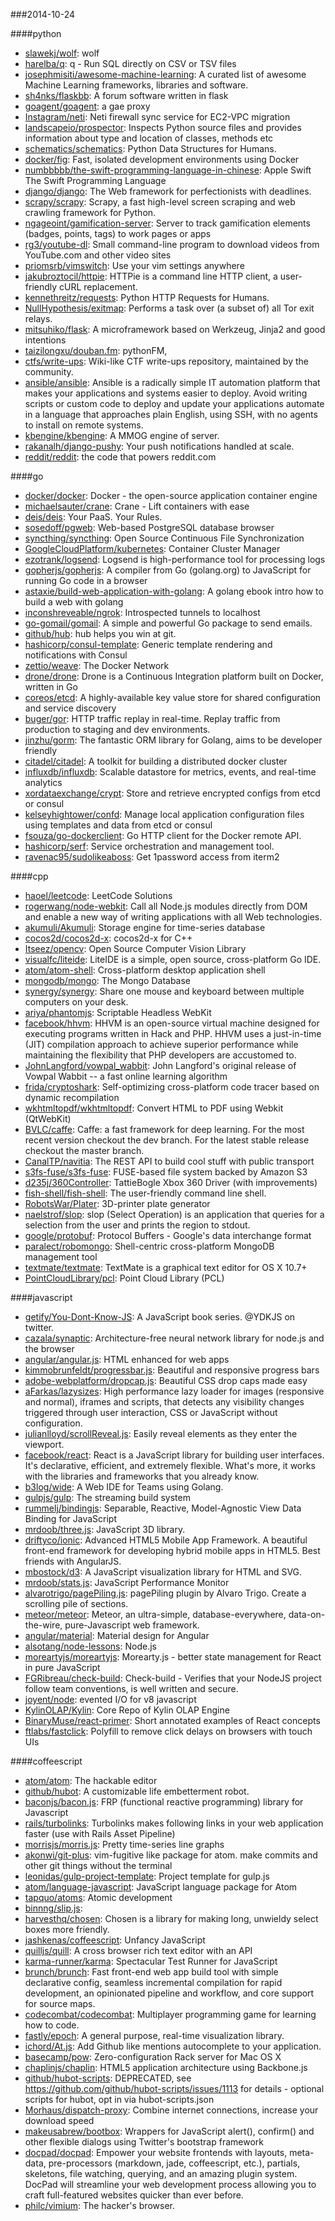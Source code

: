 ###2014-10-24

####python
* [slawekj/wolf](https://github.com/slawekj/wolf): wolf
* [harelba/q](https://github.com/harelba/q): q - Run SQL directly on CSV or TSV files
* [josephmisiti/awesome-machine-learning](https://github.com/josephmisiti/awesome-machine-learning): A curated list of awesome Machine Learning frameworks, libraries and software.
* [sh4nks/flaskbb](https://github.com/sh4nks/flaskbb): A forum software written in flask
* [goagent/goagent](https://github.com/goagent/goagent): a gae proxy
* [Instagram/neti](https://github.com/Instagram/neti): Neti firewall sync service for EC2-VPC migration
* [landscapeio/prospector](https://github.com/landscapeio/prospector): Inspects Python source files and provides information about type and location of classes, methods etc
* [schematics/schematics](https://github.com/schematics/schematics): Python Data Structures for Humans.
* [docker/fig](https://github.com/docker/fig): Fast, isolated development environments using Docker
* [numbbbbb/the-swift-programming-language-in-chinese](https://github.com/numbbbbb/the-swift-programming-language-in-chinese):  Apple  Swift The Swift Programming Language
* [django/django](https://github.com/django/django): The Web framework for perfectionists with deadlines.
* [scrapy/scrapy](https://github.com/scrapy/scrapy): Scrapy, a fast high-level screen scraping and web crawling framework for Python.
* [ngageoint/gamification-server](https://github.com/ngageoint/gamification-server): Server to track gamification elements (badges, points, tags) to work pages or apps
* [rg3/youtube-dl](https://github.com/rg3/youtube-dl): Small command-line program to download videos from YouTube.com and other video sites
* [priomsrb/vimswitch](https://github.com/priomsrb/vimswitch): Use your vim settings anywhere
* [jakubroztocil/httpie](https://github.com/jakubroztocil/httpie): HTTPie is a command line HTTP client, a user-friendly cURL replacement.
* [kennethreitz/requests](https://github.com/kennethreitz/requests): Python HTTP Requests for Humans.
* [NullHypothesis/exitmap](https://github.com/NullHypothesis/exitmap): Performs a task over (a subset of) all Tor exit relays.
* [mitsuhiko/flask](https://github.com/mitsuhiko/flask): A microframework based on Werkzeug, Jinja2 and good intentions
* [taizilongxu/douban.fm](https://github.com/taizilongxu/douban.fm): pythonFM,
* [ctfs/write-ups](https://github.com/ctfs/write-ups): Wiki-like CTF write-ups repository, maintained by the community.
* [ansible/ansible](https://github.com/ansible/ansible): Ansible is a radically simple IT automation platform that makes your applications and systems easier to deploy. Avoid writing scripts or custom code to deploy and update your applications automate in a language that approaches plain English, using SSH, with no agents to install on remote systems.
* [kbengine/kbengine](https://github.com/kbengine/kbengine): A MMOG engine of server.
* [rakanalh/django-pushy](https://github.com/rakanalh/django-pushy): Your push notifications handled at scale.
* [reddit/reddit](https://github.com/reddit/reddit): the code that powers reddit.com

####go
* [docker/docker](https://github.com/docker/docker): Docker - the open-source application container engine
* [michaelsauter/crane](https://github.com/michaelsauter/crane): Crane - Lift containers with ease
* [deis/deis](https://github.com/deis/deis): Your PaaS. Your Rules.
* [sosedoff/pgweb](https://github.com/sosedoff/pgweb): Web-based PostgreSQL database browser
* [syncthing/syncthing](https://github.com/syncthing/syncthing): Open Source Continuous File Synchronization
* [GoogleCloudPlatform/kubernetes](https://github.com/GoogleCloudPlatform/kubernetes): Container Cluster Manager
* [ezotrank/logsend](https://github.com/ezotrank/logsend): Logsend is high-performance tool for processing logs
* [gopherjs/gopherjs](https://github.com/gopherjs/gopherjs): A compiler from Go (golang.org) to JavaScript for running Go code in a browser
* [astaxie/build-web-application-with-golang](https://github.com/astaxie/build-web-application-with-golang): A golang ebook intro how to build a web with golang
* [inconshreveable/ngrok](https://github.com/inconshreveable/ngrok): Introspected tunnels to localhost
* [go-gomail/gomail](https://github.com/go-gomail/gomail): A simple and powerful Go package to send emails.
* [github/hub](https://github.com/github/hub): hub helps you win at git.
* [hashicorp/consul-template](https://github.com/hashicorp/consul-template): Generic template rendering and notifications with Consul
* [zettio/weave](https://github.com/zettio/weave): The Docker Network
* [drone/drone](https://github.com/drone/drone): Drone is a Continuous Integration platform built on Docker, written in Go
* [coreos/etcd](https://github.com/coreos/etcd): A highly-available key value store for shared configuration and service discovery
* [buger/gor](https://github.com/buger/gor): HTTP traffic replay in real-time. Replay traffic from production to staging and dev environments.
* [jinzhu/gorm](https://github.com/jinzhu/gorm): The fantastic ORM library for Golang, aims to be developer friendly
* [citadel/citadel](https://github.com/citadel/citadel): A toolkit for building a distributed docker cluster
* [influxdb/influxdb](https://github.com/influxdb/influxdb): Scalable datastore for metrics, events, and real-time analytics
* [xordataexchange/crypt](https://github.com/xordataexchange/crypt): Store and retrieve encrypted configs from etcd or consul
* [kelseyhightower/confd](https://github.com/kelseyhightower/confd): Manage local application configuration files using templates and data from etcd or consul
* [fsouza/go-dockerclient](https://github.com/fsouza/go-dockerclient): Go HTTP client for the Docker remote API.
* [hashicorp/serf](https://github.com/hashicorp/serf): Service orchestration and management tool.
* [ravenac95/sudolikeaboss](https://github.com/ravenac95/sudolikeaboss): Get 1password access from iterm2

####cpp
* [haoel/leetcode](https://github.com/haoel/leetcode): LeetCode Solutions
* [rogerwang/node-webkit](https://github.com/rogerwang/node-webkit): Call all Node.js modules directly from DOM and enable a new way of writing applications with all Web technologies.
* [akumuli/Akumuli](https://github.com/akumuli/Akumuli): Storage engine for time-series database
* [cocos2d/cocos2d-x](https://github.com/cocos2d/cocos2d-x): cocos2d-x for C++
* [Itseez/opencv](https://github.com/Itseez/opencv): Open Source Computer Vision Library
* [visualfc/liteide](https://github.com/visualfc/liteide): LiteIDE is a simple, open source, cross-platform Go IDE.
* [atom/atom-shell](https://github.com/atom/atom-shell): Cross-platform desktop application shell
* [mongodb/mongo](https://github.com/mongodb/mongo): The Mongo Database
* [synergy/synergy](https://github.com/synergy/synergy): Share one mouse and keyboard between multiple computers on your desk.
* [ariya/phantomjs](https://github.com/ariya/phantomjs): Scriptable Headless WebKit
* [facebook/hhvm](https://github.com/facebook/hhvm): HHVM is an open-source virtual machine designed for executing programs written in Hack and PHP. HHVM uses a just-in-time (JIT) compilation approach to achieve superior performance while maintaining the flexibility that PHP developers are accustomed to.
* [JohnLangford/vowpal_wabbit](https://github.com/JohnLangford/vowpal_wabbit): John Langford's original release of Vowpal Wabbit -- a fast online learning algorithm
* [frida/cryptoshark](https://github.com/frida/cryptoshark): Self-optimizing cross-platform code tracer based on dynamic recompilation
* [wkhtmltopdf/wkhtmltopdf](https://github.com/wkhtmltopdf/wkhtmltopdf): Convert HTML to PDF using Webkit (QtWebKit)
* [BVLC/caffe](https://github.com/BVLC/caffe): Caffe: a fast framework for deep learning. For the most recent version checkout the dev branch. For the latest stable release checkout the master branch.
* [CanalTP/navitia](https://github.com/CanalTP/navitia): The REST API to build cool stuff with public transport
* [s3fs-fuse/s3fs-fuse](https://github.com/s3fs-fuse/s3fs-fuse): FUSE-based file system backed by Amazon S3
* [d235j/360Controller](https://github.com/d235j/360Controller): TattieBogle Xbox 360 Driver (with improvements)
* [fish-shell/fish-shell](https://github.com/fish-shell/fish-shell): The user-friendly command line shell.
* [RobotsWar/Plater](https://github.com/RobotsWar/Plater): 3D-printer plate generator
* [naelstrof/slop](https://github.com/naelstrof/slop): slop (Select Operation) is an application that queries for a selection from the user and prints the region to stdout.
* [google/protobuf](https://github.com/google/protobuf): Protocol Buffers - Google's data interchange format
* [paralect/robomongo](https://github.com/paralect/robomongo): Shell-centric cross-platform MongoDB management tool
* [textmate/textmate](https://github.com/textmate/textmate): TextMate is a graphical text editor for OS X 10.7+
* [PointCloudLibrary/pcl](https://github.com/PointCloudLibrary/pcl): Point Cloud Library (PCL)

####javascript
* [getify/You-Dont-Know-JS](https://github.com/getify/You-Dont-Know-JS): A JavaScript book series. @YDKJS on twitter.
* [cazala/synaptic](https://github.com/cazala/synaptic): Architecture-free neural network library for node.js and the browser
* [angular/angular.js](https://github.com/angular/angular.js): HTML enhanced for web apps
* [kimmobrunfeldt/progressbar.js](https://github.com/kimmobrunfeldt/progressbar.js): Beautiful and responsive progress bars
* [adobe-webplatform/dropcap.js](https://github.com/adobe-webplatform/dropcap.js): Beautiful CSS drop caps made easy
* [aFarkas/lazysizes](https://github.com/aFarkas/lazysizes): High performance lazy loader for images (responsive and normal), iframes and scripts, that detects any visibility changes triggered through user interaction, CSS or JavaScript without configuration.
* [julianlloyd/scrollReveal.js](https://github.com/julianlloyd/scrollReveal.js): Easily reveal elements as they enter the viewport.
* [facebook/react](https://github.com/facebook/react): React is a JavaScript library for building user interfaces. It's declarative, efficient, and extremely flexible. What's more, it works with the libraries and frameworks that you already know.
* [b3log/wide](https://github.com/b3log/wide): A Web IDE for Teams using Golang.
* [gulpjs/gulp](https://github.com/gulpjs/gulp): The streaming build system
* [rummelj/bindingjs](https://github.com/rummelj/bindingjs): Separable, Reactive, Model-Agnostic View Data Binding for JavaScript
* [mrdoob/three.js](https://github.com/mrdoob/three.js): JavaScript 3D library.
* [driftyco/ionic](https://github.com/driftyco/ionic): Advanced HTML5 Mobile App Framework. A beautiful front-end framework for developing hybrid mobile apps in HTML5. Best friends with AngularJS.
* [mbostock/d3](https://github.com/mbostock/d3): A JavaScript visualization library for HTML and SVG.
* [mrdoob/stats.js](https://github.com/mrdoob/stats.js): JavaScript Performance Monitor
* [alvarotrigo/pagePiling.js](https://github.com/alvarotrigo/pagePiling.js): pagePiling plugin by Alvaro Trigo. Create a scrolling pile of sections.
* [meteor/meteor](https://github.com/meteor/meteor): Meteor, an ultra-simple, database-everywhere, data-on-the-wire, pure-Javascript web framework.
* [angular/material](https://github.com/angular/material): Material design for Angular
* [alsotang/node-lessons](https://github.com/alsotang/node-lessons): Node.js 
* [moreartyjs/moreartyjs](https://github.com/moreartyjs/moreartyjs): Morearty.js - better state management for React in pure JavaScript
* [FGRibreau/check-build](https://github.com/FGRibreau/check-build): Check-build - Verifies that your NodeJS project follow team conventions, is well written and secure.
* [joyent/node](https://github.com/joyent/node): evented I/O for v8 javascript
* [KylinOLAP/Kylin](https://github.com/KylinOLAP/Kylin): Core Repo of Kylin OLAP Engine
* [BinaryMuse/react-primer](https://github.com/BinaryMuse/react-primer): Short annotated examples of React concepts
* [ftlabs/fastclick](https://github.com/ftlabs/fastclick): Polyfill to remove click delays on browsers with touch UIs

####coffeescript
* [atom/atom](https://github.com/atom/atom): The hackable editor
* [github/hubot](https://github.com/github/hubot): A customizable life embetterment robot.
* [baconjs/bacon.js](https://github.com/baconjs/bacon.js): FRP (functional reactive programming) library for Javascript
* [rails/turbolinks](https://github.com/rails/turbolinks): Turbolinks makes following links in your web application faster (use with Rails Asset Pipeline)
* [morrisjs/morris.js](https://github.com/morrisjs/morris.js): Pretty time-series line graphs
* [akonwi/git-plus](https://github.com/akonwi/git-plus): vim-fugitive like package for atom. make commits and other git things without the terminal
* [leonidas/gulp-project-template](https://github.com/leonidas/gulp-project-template): Project template for gulp.js
* [atom/language-javascript](https://github.com/atom/language-javascript): JavaScript language package for Atom
* [tapquo/atoms](https://github.com/tapquo/atoms): Atomic development
* [binnng/slip.js](https://github.com/binnng/slip.js): 
* [harvesthq/chosen](https://github.com/harvesthq/chosen): Chosen is a library for making long, unwieldy select boxes more friendly.
* [jashkenas/coffeescript](https://github.com/jashkenas/coffeescript): Unfancy JavaScript
* [quilljs/quill](https://github.com/quilljs/quill): A cross browser rich text editor with an API
* [karma-runner/karma](https://github.com/karma-runner/karma): Spectacular Test Runner for JavaScript
* [brunch/brunch](https://github.com/brunch/brunch): Fast front-end web app build tool with simple declarative config, seamless incremental compilation for rapid development, an opinionated pipeline and workflow, and core support for source maps.
* [codecombat/codecombat](https://github.com/codecombat/codecombat): Multiplayer programming game for learning how to code.
* [fastly/epoch](https://github.com/fastly/epoch): A general purpose, real-time visualization library.
* [ichord/At.js](https://github.com/ichord/At.js): Add Github like mentions autocomplete to your application.
* [basecamp/pow](https://github.com/basecamp/pow): Zero-configuration Rack server for Mac OS X
* [chaplinjs/chaplin](https://github.com/chaplinjs/chaplin): HTML5 application architecture using Backbone.js
* [github/hubot-scripts](https://github.com/github/hubot-scripts): DEPRECATED, see https://github.com/github/hubot-scripts/issues/1113 for details - optional scripts for hubot, opt in via hubot-scripts.json
* [Morhaus/dispatch-proxy](https://github.com/Morhaus/dispatch-proxy): Combine internet connections, increase your download speed
* [makeusabrew/bootbox](https://github.com/makeusabrew/bootbox): Wrappers for JavaScript alert(), confirm() and other flexible dialogs using Twitter's bootstrap framework
* [docpad/docpad](https://github.com/docpad/docpad): Empower your website frontends with layouts, meta-data, pre-processors (markdown, jade, coffeescript, etc.), partials, skeletons, file watching, querying, and an amazing plugin system. DocPad will streamline your web development process allowing you to craft full-featured websites quicker than ever before.
* [philc/vimium](https://github.com/philc/vimium): The hacker's browser.
